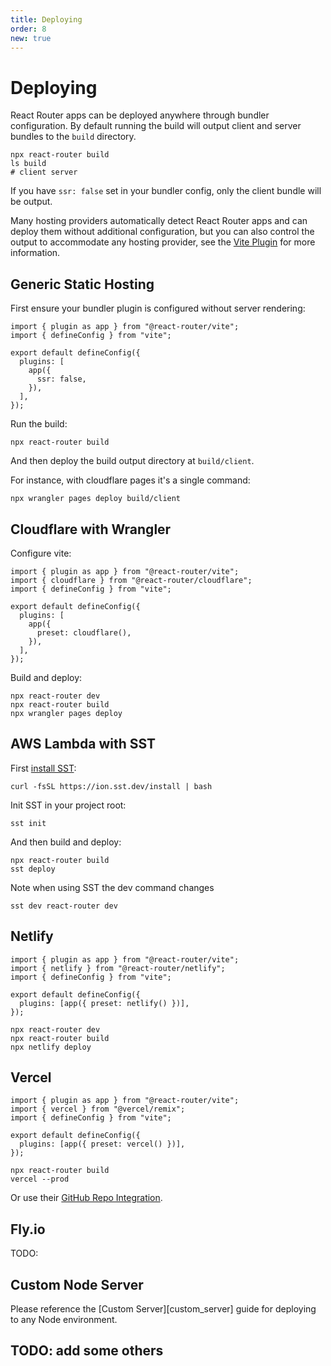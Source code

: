 ```yaml
---
title: Deploying
order: 8
new: true
---
```


# Deploying

React Router apps can be deployed anywhere through bundler configuration. By default running the build will output client and server bundles to the `build` directory.

```shellscript nonumber
npx react-router build
ls build
# client server
```

If you have `ssr: false` set in your bundler config, only the client bundle will be output.

Many hosting providers automatically detect React Router apps and can deploy them without additional configuration, but you can also control the output to accommodate any hosting provider, see the [Vite Plugin][vite_plugin] for more information.

## Generic Static Hosting

First ensure your bundler plugin is configured without server rendering:

```tsx filename=vite.config.ts
import { plugin as app } from "@react-router/vite";
import { defineConfig } from "vite";

export default defineConfig({
  plugins: [
    app({
      ssr: false,
    }),
  ],
});
```

Run the build:

```shellscript nonumber
npx react-router build
```

And then deploy the build output directory at `build/client`.

For instance, with cloudflare pages it's a single command:

```shellscript nonumber
npx wrangler pages deploy build/client
```

## Cloudflare with Wrangler

Configure vite:

```tsx filename=vite.config.ts
import { plugin as app } from "@react-router/vite";
import { cloudflare } from "@react-router/cloudflare";
import { defineConfig } from "vite";

export default defineConfig({
  plugins: [
    app({
      preset: cloudflare(),
    }),
  ],
});
```

Build and deploy:

```shellscript nonumber
npx react-router dev
npx react-router build
npx wrangler pages deploy
```

## AWS Lambda with SST

First [install SST][sst_install]:

```shellscript nonumber
curl -fsSL https://ion.sst.dev/install | bash
```

Init SST in your project root:

```shellscript nonumber
sst init
```

And then build and deploy:

```shellscript nonumber
npx react-router build
sst deploy
```

Note when using SST the dev command changes

```shellscript nonumber
sst dev react-router dev
```

## Netlify

```tsx filename=vite.config.ts
import { plugin as app } from "@react-router/vite";
import { netlify } from "@react-router/netlify";
import { defineConfig } from "vite";

export default defineConfig({
  plugins: [app({ preset: netlify() })],
});
```

```shellscript nonumber
npx react-router dev
npx react-router build
npx netlify deploy
```

## Vercel

```tsx filename=vite.config.ts
import { plugin as app } from "@react-router/vite";
import { vercel } from "@vercel/remix";
import { defineConfig } from "vite";

export default defineConfig({
  plugins: [app({ preset: vercel() })],
});
```

```shellscript nonumber
npx react-router build
vercel --prod
```

Or use their [GitHub Repo Integration][vercel_git].

[vercel_git]: https://vercel.com/new
[sst_install]: https://ion.sst.dev/docs/#cli

## Fly.io

TODO:

## Custom Node Server

Please reference the [Custom Server][custom_server] guide for deploying to any Node environment.

## TODO: add some others

[vite_plugin]: ../bundler/vite
